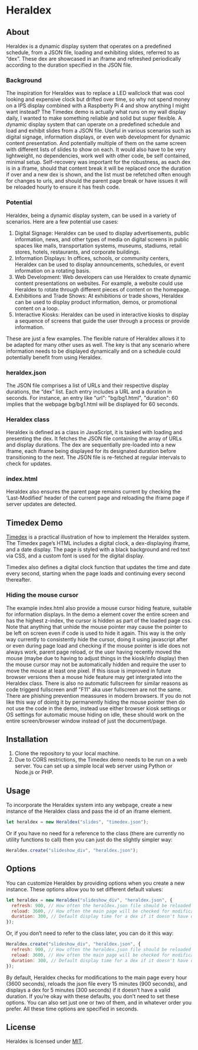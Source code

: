 # Heraldex

## About

Heraldex is a dynamic display system that operates on a predefined schedule, from a JSON file, loading and exhibiting slides, referred to as “dex”. These dex are showcased in an iframe and refreshed periodically according to the duration specified in the JSON file.

### Background

The inspiration for Heraldex was to replace a LED wallclock that was cool looking and expensive clock but drifted over time, so why not spend money on a IPS display combined with a Raspberty Pi 4 and show anything I might want instead? The Timedex demo is actually what runs on my wall display daily, I wanted to make something reliable and solid but super flexible. A dynamic display system that can operate on a predefined schedule and load and exhibit slides from a JSON file. Useful in various scenarios such as digital signage, information displays, or even web development for dynamic content presentation. And potentially multiple of them on the same screen with different lists of slides to show on each. It would also have to be very lightweight, no dependencies, work well with other code, be self contained, minimal setup. Self-recovery was important for the robustness, as each dex is in a iframe, should that content break it will be replaced once the duration if over and a new dex is shown, and the list must be refetched often enough for changes to urls, and should the parent page break or have issues it will be reloaded hourly to ensure it has fresh code.

### Potential

Heraldex, being a dynamic display system, can be used in a variety of scenarios. Here are a few potential use cases:

1. Digital Signage: Heraldex can be used to display advertisements, public information, news, and other types of media on digital screens in public spaces like malls, transportation systems, museums, stadiums, retail stores, hotels, restaurants, and corporate buildings.
2. Information Displays: In offices, schools, or community centers, Heraldex can be used to display announcements, schedules, or event information on a rotating basis.
3. Web Development: Web developers can use Heraldex to create dynamic content presentations on websites. For example, a website could use Heraldex to rotate through different pieces of content on the homepage.
4. Exhibitions and Trade Shows: At exhibitions or trade shows, Heraldex can be used to display product information, demos, or promotional content on a loop.
5. Interactive Kiosks: Heraldex can be used in interactive kiosks to display a sequence of screens that guide the user through a process or provide information.

These are just a few examples. The flexible nature of Heraldex allows it to be adapted for many other uses as well. The key is that any scenario where information needs to be displayed dynamically and on a schedule could potentially benefit from using Heraldex.

### heraldex.json

The JSON file comprises a list of URLs and their respective display durations, the “dex” list. Each entry includes a URL and a duration in seconds. For instance, an entry like "url": "bg/bg1.html", "duration": 60 implies that the webpage bg/bg1.html will be displayed for 60 seconds.

### Heraldex class

Heraldex is defined as a class in JavaScript, it is tasked with loading and presenting the dex. It fetches the JSON file containing the array of URLs and display durations. The dex are sequentially pre-loaded into a new iframe, each iframe being displayed for its designated duration before transitioning to the next. The JSON file is re-fetched at regular intervals to check for updates.

### index.html

Heraldex also ensures the parent page remains current by checking the ‘Last-Modified’ header of the current page and reloading the iframe page if server updates are detected.

## Timedex Demo

[Timedex](../examples/Timedex/) is a practical illustration of how to implement the Heraldex system. The Timedex page’s HTML includes a digital clock, a dex-displaying iframe, and a date display. The page is styled with a black background and red text via CSS, and a custom font is used for the digital display.

Timedex also defines a digital clock function that updates the time and date every second, starting when the page loads and continuing every second thereafter.

### Hiding the mouse cursor

The example index.html also provide a mouse cursor hiding feature, suitable for information displays. In the demo a element cover the entire screen and has the highest z-index, the cursor is hidden as part of the loaded page css. Note that anything that unhide the mouse pointer may cause the pointer to be left on screen even if code is used to hide it again. This way is the only way currently to consistently hide the cursor, doing it using javascript after or even during page load and checking if the mouse pointer is idle does not always work, parent page reload, or the user having recently moved the mouse (maybe due to having to adjust things in the kiosk/info display) then the mouse cursor may not be automatically hidden and require the user to move the mouse at least one pixel. If this issue is improved in future browser versions then a mouse hide feature may get intergrated into the Heraldex class. There is also no automatic fullscreen for similar reasons as code triggerd fullscreen andf "F11" aka user fullscreen are not the same. There are phishing prevention meassures in modern browsers.
If you do not like this way of dointg it by permanently hiding the mouse pointer then do not use the code in the demo, instead use either browser kiosk settings or OS settings for automatic mouse hiding on idle, these should work on the entire screen/browser window instead of just the document/page.

## Installation

1. Clone the repository to your local machine.
2. Due to CORS restrictions, the Timedex demo needs to be run on a web server. You can set up a simple local web server using Python or Node.js or PHP.

## Usage

To incorporate the Heraldex system into any webpage, create a new instance of the Heraldex class and pass the id of an iframe element.

```javascript
let heraldex = new Heraldex("slides", "timedex.json");
```

Or if you have no need for a reference to the class (there are currently no utility functions to call) then you can just do the slightly simpler way:

```javascript
Heraldex.create("slideshow_div", "heraldex.json");
```

## Options

You can customize Heraldex by providing options when you create a new instance. These options allow you to set different default values:

```javascript
let heraldex = new Heraldex("slideshow_div", "heraldex.json", {
  refresh: 900, // How often the heraldex.json file should be reloaded (in seconds)
  reload: 3600, // How often the main page will be checked for modifications (in seconds)
  duration: 300, // Default display time for a dex if it doesn't have one set or the value is out of range (in seconds)
});
```

Or, if you don’t need to refer to the class later, you can do it this way:

```javascript
Heraldex.create("slideshow_div", "heraldex.json", {
  refresh: 900, // How often the heraldex.json file should be reloaded (in seconds)
  reload: 3600, // How often the main page will be checked for modifications (in seconds)
  duration: 300, // Default display time for a dex if it doesn't have one set or the value is out of range (in seconds)
});
```

By default, Heraldex checks for modifications to the main page every hour (3600 seconds), reloads the json file every 15 minutes (900 seconds), and displays a dex for 5 minutes (300 seconds) if it doesn’t have a valid duration. If you’re okay with these defaults, you don’t need to set these options. You can also set just one or two of them, and in whatever order you prefer. All these time options are specified in seconds.

## License

Heraldex is licensed under [MIT](license.md).
